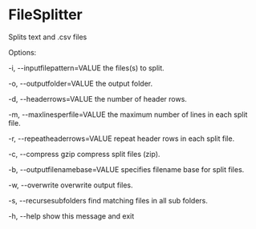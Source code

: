 # FileSplitter

Splits text and .csv files

Options:

  -i, --inputfilepattern=VALUE
                             the files(s) to split.
                             
  -o, --outputfolder=VALUE   the output folder.
  
  -d, --headerrows=VALUE     the number of header rows.
  
  -m, --maxlinesperfile=VALUE
                             the maximum number of lines in each split file.
                             
  -r, --repeatheaderrows=VALUE
                             repeat header rows in each split file.
                             
  -c, --compress             gzip compress split files (zip).
  
  -b, --outputfilenamebase=VALUE
                             specifies filename base for split files.
                             
  -w, --overwrite            overwrite output files.
  
  -s, --recursesubfolders    find matching files in all sub folders.
  
  -h, --help                 show this message and exit
